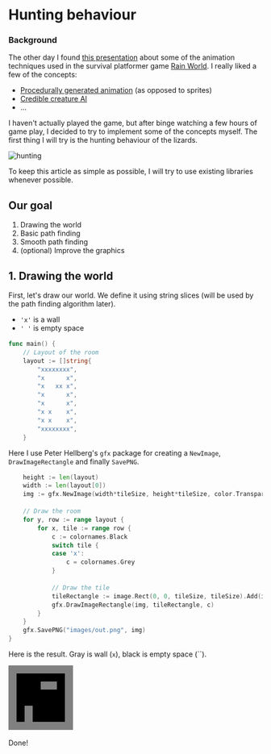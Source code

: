 # Hunting behaviour

### Background

The other day I found [this presentation](https://www.youtube.com/watch?v=sVntwsrjNe4&t=346s8) about some of the animation techniques used in the survival platformer game [Rain World](https://en.wikipedia.org/wiki/Rain_World). I really liked a few of the concepts:

- [Procedurally generated animation](https://ksr-ugc.imgix.net/assets/001/529/743/7984c7dfe0ae05dcbc820a6c20d14925_original.gif?ixlib=rb-1.1.0&w=639&fit=max&v=1389817681&auto=format&gif-q=50&q=92&s=b885beac30be769418377538ba9683d1) (as opposed to sprites)
- [Credible creature AI](https://ksr-ugc.imgix.net/assets/017/313/774/0519921b0e69724a97f59647e917bf00_original.gif?ixlib=rb-1.1.0&w=639&fit=max&v=1498766217&auto=format&gif-q=50&q=92&s=fabe3347c62481e86b387e0d0569577c)
- ...

I haven't actually played the game, but after binge watching a few hours of game play, I decided to try to implement some of the concepts myself. The first thing I will try is the hunting behaviour of the lizards.

![hunting](https://ksr-ugc.imgix.net/assets/002/919/650/83c9175342c8aacb552aaf90bcac7f4d_original.gif?ixlib=rb-1.1.0&w=639&fit=max&v=1416160417&auto=format&gif-q=50&q=92&s=6e8d173b25bfe54f0b7ebfc1f90989a1)

To keep this article as simple as possible, I will try to use existing libraries whenever possible.

## Our goal

1. Drawing the world
2. Basic path finding
3. Smooth path finding
4. (optional) Improve the graphics

## 1. Drawing the world

First, let's draw our world. We define it using string slices (will be used by the path finding algorithm later).

- `'x'` is a wall
- `' '` is empty space

```go
func main() {
	// Layout of the room
	layout := []string{
		"xxxxxxxx",
		"x      x",
		"x   xx x",
		"x      x",
		"x      x",
		"x x    x",
		"x x    x",
		"xxxxxxxx",
    }
```

Here I use Peter Hellberg's `gfx` package for creating a `NewImage`, `DrawImageRectangle` and finally `SavePNG`.

```go
	height := len(layout)
	width := len(layout[0])
	img := gfx.NewImage(width*tileSize, height*tileSize, color.Transparent)

	// Draw the room
	for y, row := range layout {
		for x, tile := range row {
			c := colornames.Black
			switch tile {
			case 'x':
				c = colornames.Grey
			}

			// Draw the tile
			tileRectangle := image.Rect(0, 0, tileSize, tileSize).Add(image.Pt(x*tileSize, y*tileSize))
			gfx.DrawImageRectangle(img, tileRectangle, c)
		}
	}
	gfx.SavePNG("images/out.png", img)
}
```

Here is the result. Gray is wall (`x`), black is empty space (``).

![room](images/out.png)

Done!
